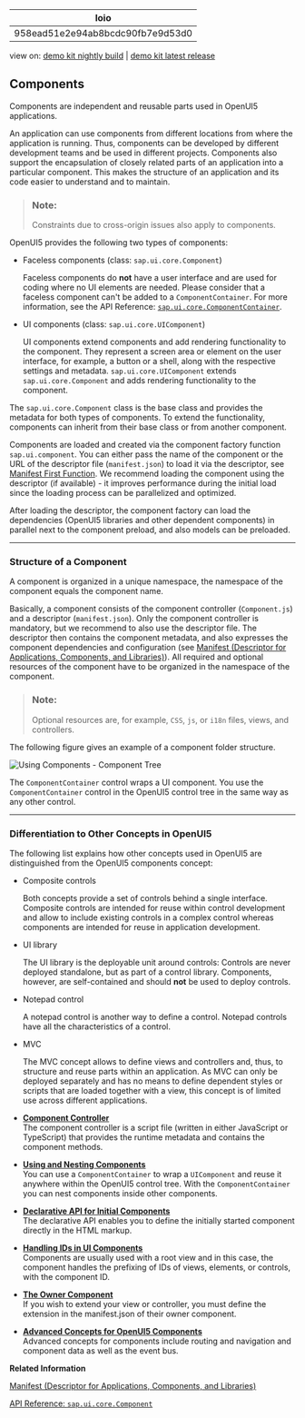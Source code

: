 <!-- loio958ead51e2e94ab8bcdc90fb7e9d53d0 -->

| loio |
| -----|
| 958ead51e2e94ab8bcdc90fb7e9d53d0 |

<div id="loio">

view on: [demo kit nightly build](https://sdk.openui5.org/nightly/#/topic/958ead51e2e94ab8bcdc90fb7e9d53d0) | [demo kit latest release](https://sdk.openui5.org/topic/958ead51e2e94ab8bcdc90fb7e9d53d0)</div>

## Components

Components are independent and reusable parts used in OpenUI5 applications.

An application can use components from different locations from where the application is running. Thus, components can be developed by different development teams and be used in different projects. Components also support the encapsulation of closely related parts of an application into a particular component. This makes the structure of an application and its code easier to understand and to maintain.

> ### Note:  
> Constraints due to cross-origin issues also apply to components.

OpenUI5 provides the following two types of components:

-   Faceless components \(class: `sap.ui.core.Component`\)

    Faceless components do **not** have a user interface and are used for coding where no UI elements are needed. Please consider that a faceless component can't be added to a `ComponentContainer`. For more information, see the API Reference: [`sap.ui.core.ComponentContainer`](https://sdk.openui5.org/api/sap.ui.core.ComponentContainer%23associations).

-   UI components \(class: `sap.ui.core.UIComponent`\)

    UI components extend components and add rendering functionality to the component. They represent a screen area or element on the user interface, for example, a button or a shell, along with the respective settings and metadata. `sap.ui.core.UIComponent` extends `sap.ui.core.Component` and adds rendering functionality to the component.


The `sap.ui.core.Component` class is the base class and provides the metadata for both types of components. To extend the functionality, components can inherit from their base class or from another component.

Components are loaded and created via the component factory function `sap.ui.component`. You can either pass the name of the component or the URL of the descriptor file \(`manifest.json`\) to load it via the descriptor, see [Manifest First Function](Manifest_Descriptor_for_Applications_Components_and_Libraries_be0cf40.md#loiobe0cf40f61184b358b5faedaec98b2da__manifirst). We recommend loading the component using the descriptor \(if available\) - it improves performance during the initial load since the loading process can be parallelized and optimized.

After loading the descriptor, the component factory can load the dependencies \(OpenUI5 libraries and other dependent components\) in parallel next to the component preload, and also models can be preloaded.

***

<a name="loio958ead51e2e94ab8bcdc90fb7e9d53d0__section_N10059_N10011_N10001"/>

### Structure of a Component

A component is organized in a unique namespace, the namespace of the component equals the component name.

Basically, a component consists of the component controller \(`Component.js`\) and a descriptor \(`manifest.json`\). Only the component controller is mandatory, but we recommend to also use the descriptor file. The descriptor then contains the component metadata, and also expresses the component dependencies and configuration \(see [Manifest \(Descriptor for Applications, Components, and Libraries\)](Manifest_Descriptor_for_Applications_Components_and_Libraries_be0cf40.md)\). All required and optional resources of the component have to be organized in the namespace of the component.

> ### Note:  
> Optional resources are, for example, `CSS`, `js`, or `i18n` files, views, and controllers.

The following figure gives an example of a component folder structure.

![Using Components - Component Tree](images/loio1effb7160fdf472893409bfd2cabe24e_LowRes.png)

The `ComponentContainer` control wraps a UI component. You use the `ComponentContainer` control in the OpenUI5 control tree in the same way as any other control.

***

### Differentiation to Other Concepts in OpenUI5

The following list explains how other concepts used in OpenUI5 are distinguished from the OpenUI5 components concept:

-   Composite controls

    Both concepts provide a set of controls behind a single interface. Composite controls are intended for reuse within control development and allow to include existing controls in a complex control whereas components are intended for reuse in application development.

-   UI library

    The UI library is the deployable unit around controls: Controls are never deployed standalone, but as part of a control library. Components, however, are self-contained and should **not** be used to deploy controls.

-   Notepad control

    A notepad control is another way to define a control. Notepad controls have all the characteristics of a control.

-   MVC

    The MVC concept allows to define views and controllers and, thus, to structure and reuse parts within an application. As MVC can only be deployed separately and has no means to define dependent styles or scripts that are loaded together with a view, this concept is of limited use across different applications.


-   **[Component Controller](Component_Controller_27ce0e4.md "The component controller is a script file (written in either JavaScript or TypeScript) that provides the runtime metadata and contains the
		component methods.")**  
The component controller is a script file \(written in either JavaScript or TypeScript\) that provides the runtime metadata and contains the component methods.
-   **[Using and Nesting Components](Using_and_Nesting_Components_346599f.md "You can use a ComponentContainer to wrap a
			UIComponent and reuse it anywhere within the OpenUI5 control tree. With the
			ComponentContainer you can nest components inside other
		components.")**  
You can use a `ComponentContainer` to wrap a `UIComponent` and reuse it anywhere within the OpenUI5 control tree. With the `ComponentContainer` you can nest components inside other components.
-   **[Declarative API for Initial Components](Declarative_API_for_Initial_Components_82a0fce.md "The declarative API enables you to define the initially started component directly in
		the HTML markup.")**  
The declarative API enables you to define the initially started component directly in the HTML markup.
-   **[Handling IDs in UI Components](Handling_IDs_in_UI_Components_562803c.md "Components are usually used with a root view and in this case, the component handles the
		prefixing of IDs of views, elements, or controls, with the component ID.")**  
Components are usually used with a root view and in this case, the component handles the prefixing of IDs of views, elements, or controls, with the component ID.
-   **[The Owner Component](The_Owner_Component_a7a3138.md "If you wish to extend your view or controller, you must define the extension in the manifest.json of their owner component.")**  
If you wish to extend your view or controller, you must define the extension in the manifest.json of their owner component.
-   **[Advanced Concepts for OpenUI5 Components](Advanced_Concepts_for_OpenUI5_Components_ecbc417.md "Advanced concepts for components include routing and navigation and component data as
		well as the event bus.")**  
Advanced concepts for components include routing and navigation and component data as well as the event bus.

**Related Information**  


[Manifest \(Descriptor for Applications, Components, and Libraries\)](Manifest_Descriptor_for_Applications_Components_and_Libraries_be0cf40.md "The manifest (also known as descriptor for applications, components, and libraries, in short: app descriptor) is inspired by the WebApplication Manifest concept introduced by the W3C. The manifest provides a central, machine-readable, and easy-to-access location for storing metadata associated with an application, an application component, or a library.")

[API Reference: `sap.ui.core.Component`](https://sdk.openui5.org/api/sap.ui.core.Component)

